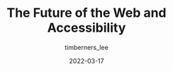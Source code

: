---
author: timberners_lee
date: 2022-03-17
draft: true
publisher: dequesystems
tags:
  - videos
  - web
  - accessibility
  - meta
target_url: https://www.youtube.com/watch?v=tE0ykLPb7DI
title: The Future of the Web and Accessibility
---